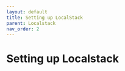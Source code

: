 ```yaml
---
layout: default
title: Setting up LocalStack
parent: Localstack
nav_order: 2
---
```


# Setting up Localstack
